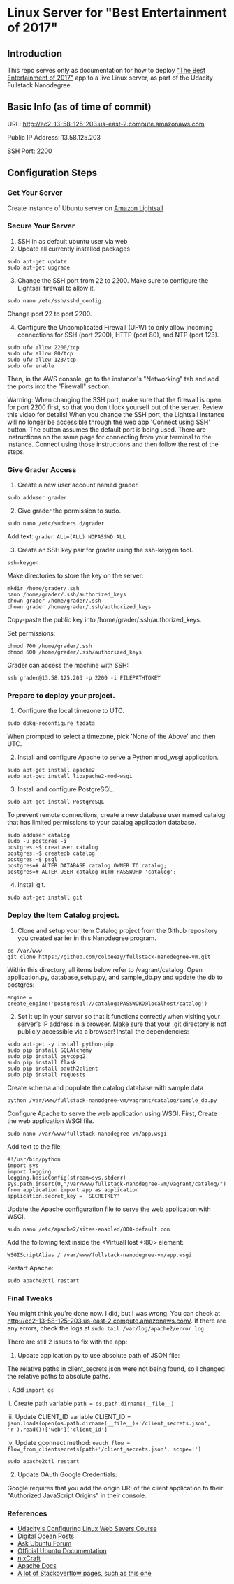 # Linux Server for "Best Entertainment of 2017"

## Introduction
This repo serves only as documentation for how to deploy ["The Best Entertainment of 2017"](https://github.com/colbeezy/fullstack-nanodegree-vm/blob/master/vagrant/catalog/) app to a live Linux server, as part of the Udacity Fullstack Nanodegree.

## Basic Info (as of time of commit)
URL: http://ec2-13-58-125-203.us-east-2.compute.amazonaws.com

Public IP Address: 13.58.125.203

SSH Port: 2200

## Configuration Steps

### Get Your Server
Create instance of Ubuntu server on [Amazon Lightsail](https://amazonlightsail.com/)

### Secure Your Server
1. SSH in as default ubuntu user via web
2. Update all currently installed packages

```
sudo apt-get update
sudo apt-get upgrade
```

3. Change the SSH port from 22 to 2200. Make sure to configure the Lightsail firewall to allow it.

```
sudo nano /etc/ssh/sshd_config
```
Change port 22 to port 2200.

4. Configure the Uncomplicated Firewall (UFW) to only allow incoming connections for SSH (port 2200), HTTP (port 80), and NTP (port 123).

```
sudo ufw allow 2200/tcp
sudo ufw allow 80/tcp
sudo ufw allow 123/tcp
sudo ufw enable
```

Then, in the AWS console, go to the instance's "Networking" tab and add the ports into the "Firewall" section.

Warning: When changing the SSH port, make sure that the firewall is open for port 2200 first, so that you don't lock yourself out of the server. Review this video for details! When you change the SSH port, the Lightsail instance will no longer be accessible through the web app 'Connect using SSH' button. The button assumes the default port is being used. There are instructions on the same page for connecting from your terminal to the instance. Connect using those instructions and then follow the rest of the steps.

### Give Grader Access
1. Create a new user account named grader.

```
sudo adduser grader
```

2. Give grader the permission to sudo.

```
sudo nano /etc/sudoers.d/grader
```

Add text: `grader ALL=(ALL) NOPASSWD:ALL`

3. Create an SSH key pair for grader using the ssh-keygen tool.

```
ssh-keygen
```

Make directories to store the key on the server:

```
mkdir /home/grader/.ssh
nano /home/grader/.ssh/authorized_keys
chown grader /home/grader/.ssh
chown grader /home/grader/.ssh/authorized_keys
```

Copy-paste the public key into /home/grader/.ssh/authorized_keys.

Set permissions:

```
chmod 700 /home/grader/.ssh
chmod 600 /home/grader/.ssh/authorized_keys
```

Grader can access the machine with SSH:

```
ssh grader@13.58.125.203 -p 2200 -i FILEPATHTOKEY
```

### Prepare to deploy your project.
1. Configure the local timezone to UTC.

```
sudo dpkg-reconfigure tzdata
```

When prompted to select a timezone, pick 'None of the Above' and then UTC.

2. Install and configure Apache to serve a Python mod_wsgi application.

```
sudo apt-get install apache2
sudo apt-get install libapache2-mod-wsgi
```

3. Install and configure PostgreSQL.

```
sudo apt-get install PostgreSQL
```

To prevent remote connections, create a new database user named catalog that has limited permissions to your catalog application database.

```
sudo adduser catalog
sudo -u postgres -i
postgres:~$ creatuser catalog
postgres:~$ createdb catalog
postgres:~$ psql
postgres=# ALTER DATABASE catalog OWNER TO catalog;
postgres=# ALTER USER catalog WITH PASSWORD 'catalog';
```

4. Install git.

```
sudo apt-get install git
```

### Deploy the Item Catalog project.
1. Clone and setup your Item Catalog project from the Github repository you created earlier in this Nanodegree program.

```
cd /var/www
git clone https://github.com/colbeezy/fullstack-nanodegree-vm.git
```

Within this directory, all items below refer to /vagrant/catalog.
Open application.py, database_setup.py, and sample_db.py and update the db to postgres:

```
engine = create_engine('postgresql://catalog:PASSWORD@localhost/catalog')
```

2. Set it up in your server so that it functions correctly when visiting your server’s IP address in a browser. Make sure that your .git directory is not publicly accessible via a browser! Install the dependencies:

```
sudo apt-get -y install python-pip
sudo pip install SQLAlchemy
sudo pip install psycopg2
sudo pip install flask
sudo pip install oauth2client
sudo pip install requests
```

Create schema and populate the catalog database with sample data

```
python /var/www/fullstack-nanodgree-vm/vagrant/catalog/sample_db.py
```

Configure Apache to serve the web application using WSGI.
First, Create the web application WSGI file.

```
sudo nano /var/www/fullstack-nanodegree-vm/app.wsgi 
```

Add text to the file:

```
#!/usr/bin/python
import sys
import logging
logging.basicConfig(stream=sys.stderr)
sys.path.insert(0,"/var/www/fullstack-nanodegree-vm/vagrant/catalog/")
from application import app as application
application.secret_key = 'SECRETKEY'

```

Update the Apache configuration file to serve the web application with WSGI.

```
sudo nano /etc/apache2/sites-enabled/000-default.con
```

Add the following text inside the <VirtualHost *:80> element:

```
WSGIScriptAlias / /var/www/fullstack-nanodegree-vm/app.wsgi
```

Restart Apache:

```
sudo apache2ctl restart
```

### Final Tweaks
You might think you're done now. I did, but I was wrong. You can check at http://ec2-13-58-125-203.us-east-2.compute.amazonaws.com/. If there are any errors, check the logs at `sudo tail /var/log/apache2/error.log`

There are still 2 issues to fix with the app:

1. Update application.py to use absolute path of JSON file:

The relative paths in client_secrets.json were not being found, so I changed the relative paths to absolute paths.

  i. Add `import os`
  
  ii. Create path variable `path = os.path.dirname(__file__)`
  
  iii. Update CLIENT_ID variable CLIENT_ID = `json.loads(open(os.path.dirname(__file__)+'/client_secrets.json', 'r').read())['web']['client_id']`
  
  iv. Update gconnect method: `oauth_flow = flow_from_clientsecrets(path+'/client_secrets.json', scope='')`
  
```
sudo apache2ctl restart
```

2. Update OAuth Google Credentials:

Google requires that you add the origin URI of the client application to their "Authorized JavaScript Origins" in their console.


### References
* [Udacity's Configuring Linux Web Severs Course](https://www.udacity.com/course/configuring-linux-web-servers--ud299)
* [Digital Ocean Posts](https://www.digitalocean.com/community/tutorials/how-to-setup-a-firewall-with-ufw-on-an-ubuntu-and-debian-cloud-server)
* [Ask Ubuntu Forum](https://askubuntu.com/)
* [Official Ubuntu Documentation](https://help.ubuntu.com/community/UbuntuTime)
* [nixCraft](https://www.cyberciti.biz/faq/linux-resetting-a-users-password/)
* [Apache Docs](https://httpd.apache.org/docs/2.4/)
* [A lot of Stackoverflow pages, such as this one](https://stackoverflow.com/questions/16850350/got-origin-mismatch-error-in-google-share-api)
